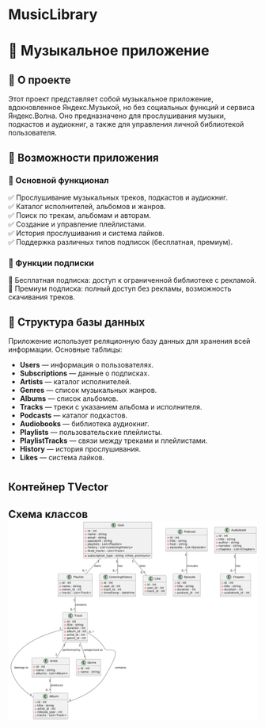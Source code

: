 # MusicLibrary
# 🎵 Музыкальное приложение

## 📌 О проекте
Этот проект представляет собой музыкальное приложение, вдохновленное Яндекс.Музыкой, но без социальных функций и сервиса Яндекс.Волна. Оно предназначено для прослушивания музыки, подкастов и аудиокниг, а также для управления личной библиотекой пользователя.

## 🎼 Возможности приложения
### 🔹 Основной функционал
✅ Прослушивание музыкальных треков, подкастов и аудиокниг.  
✅ Каталог исполнителей, альбомов и жанров.  
✅ Поиск по трекам, альбомам и авторам.  
✅ Создание и управление плейлистами.  
✅ История прослушивания и система лайков.  
✅ Поддержка различных типов подписок (бесплатная, премиум).  

### 🔹 Функции подписки
🔹 Бесплатная подписка: доступ к ограниченной библиотеке с рекламой.  
🔹 Премиум подписка: полный доступ без рекламы, возможность скачивания треков.  

## 📁 Структура базы данных
Приложение использует реляционную базу данных для хранения всей информации. Основные таблицы:

- **Users** — информация о пользователях.
- **Subscriptions** — данные о подписках.
- **Artists** — каталог исполнителей.
- **Genres** — список музыкальных жанров.
- **Albums** — список альбомов.
- **Tracks** — треки с указанием альбома и исполнителя.
- **Podcasts** — каталог подкастов.
- **Audiobooks** — библиотека аудиокниг.
- **Playlists** — пользовательские плейлисты.
- **PlaylistTracks** — связи между треками и плейлистами.
- **History** — история прослушивания.
- **Likes** — система лайков.
#
## Контейнер TVector

## Схема классов ![scheme](scheme/file.png)

